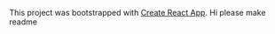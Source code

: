 This project was bootstrapped with [Create React App](https://github.com/facebookincubator/create-react-app).
Hi please make readme
